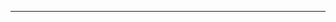 <!--
CO_OP_TRANSLATOR_METADATA:
{
  "original_hash": "685f55cb07de19b52a30ce6e8b6d889e",
  "translation_date": "2025-08-28T21:15:35+00:00",
  "source_file": "03-CoreGenerativeAITechniques/README.md",
  "language_code": "fi"
}
-->


---


